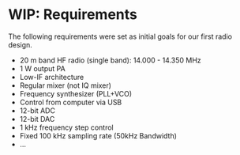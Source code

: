 # WIP: Requirements
The following requirements were set as initial goals for our first radio design.
- 20 m band HF radio (single band): 14.000 - 14.350 MHz
- 1 W output PA
- Low-IF architecture
- Regular mixer (not IQ mixer)
- Frequency synthesizer (PLL+VCO)
- Control from computer via USB
- 12-bit ADC
- 12-bit DAC
- 1 kHz frequency step control
- Fixed 100 kHz sampling rate (50kHz Bandwidth)
- ...

